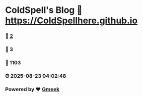 # ColdSpell's Blog :link: https://ColdSpellhere.github.io 
### :page_facing_up: [2](https://ColdSpellhere.github.io/tag.html) 
### :speech_balloon: 3 
### :hibiscus: 1103 
### :alarm_clock: 2025-08-23 04:02:48 
### Powered by :heart: [Gmeek](https://github.com/Meekdai/Gmeek)
